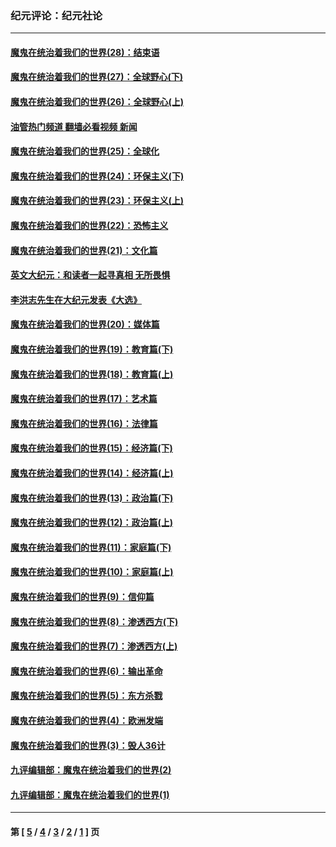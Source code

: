 ### 纪元评论：纪元社论
---
#### [魔鬼在统治着我们的世界(28)：结束语](../../pages/nsc422/n10936246.md?02220330) 
#### [魔鬼在统治着我们的世界(27)：全球野心(下)](../../pages/nsc422/n10928319.md?02220330) 
#### [魔鬼在统治着我们的世界(26)：全球野心(上)](../../pages/nsc422/n10900318.md?02220330) 
#### [油管热门频道 翻墙必看视频 新闻](ok?02220330)
#### [魔鬼在统治着我们的世界(25)：全球化](../../pages/nsc422/n10788205.md?02220330) 
#### [魔鬼在统治着我们的世界(24)：环保主义(下)](../../pages/nsc422/n10695307.md?02220330) 
#### [魔鬼在统治着我们的世界(23)：环保主义(上)](../../pages/nsc422/n10688613.md?02220330) 
#### [魔鬼在统治着我们的世界(22)：恐怖主义](../../pages/nsc422/n10614727.md?02220330) 
#### [魔鬼在统治着我们的世界(21)：文化篇](../../pages/nsc422/n10597706.md?02220330) 
#### [英文大纪元：和读者一起寻真相 无所畏惧](../../pages/nsc422/n12542027.md?02220330) 
#### [李洪志先生在大纪元发表《大选》](../../pages/nsc422/n12534746.md?02220330) 
#### [魔鬼在统治着我们的世界(20)：媒体篇](../../pages/nsc422/n10586579.md?02220330) 
#### [魔鬼在统治着我们的世界(19)：教育篇(下)](../../pages/nsc422/n10564808.md?02220330) 
#### [魔鬼在统治着我们的世界(18)：教育篇(上)](../../pages/nsc422/n10526970.md?02220330) 
#### [魔鬼在统治着我们的世界(17)：艺术篇](../../pages/nsc422/n10499093.md?02220330) 
#### [魔鬼在统治着我们的世界(16)：法律篇](../../pages/nsc422/n10485969.md?02220330) 
#### [魔鬼在统治着我们的世界(15)：经济篇(下)](../../pages/nsc422/n10469975.md?02220330) 
#### [魔鬼在统治着我们的世界(14)：经济篇(上)](../../pages/nsc422/n10457370.md?02220330) 
#### [魔鬼在统治着我们的世界(13)：政治篇(下)](../../pages/nsc422/n10448270.md?02220330) 
#### [魔鬼在统治着我们的世界(12)：政治篇(上)](../../pages/nsc422/n10444576.md?02220330) 
#### [魔鬼在统治着我们的世界(11)：家庭篇(下)](../../pages/nsc422/n10440961.md?02220330) 
#### [魔鬼在统治着我们的世界(10)：家庭篇(上)](../../pages/nsc422/n10435448.md?02220330) 
#### [魔鬼在统治着我们的世界(9)：信仰篇](../../pages/nsc422/n10432159.md?02220330) 
#### [魔鬼在统治着我们的世界(8)：渗透西方(下)](../../pages/nsc422/n10429603.md?02220330) 
#### [魔鬼在统治着我们的世界(7)：渗透西方(上)](../../pages/nsc422/n10426013.md?02220330) 
#### [魔鬼在统治着我们的世界(6)：输出革命](../../pages/nsc422/n10421536.md?02220330) 
#### [魔鬼在统治着我们的世界(5)：东方杀戮](../../pages/nsc422/n10417707.md?02220330) 
#### [魔鬼在统治着我们的世界(4)：欧洲发端](../../pages/nsc422/n10414890.md?02220330) 
#### [魔鬼在统治着我们的世界(3)：毁人36计](../../pages/nsc422/n10411583.md?02220330) 
#### [九评编辑部：魔鬼在统治着我们的世界(2)](../../pages/nsc422/n10410036.md?02220330) 
#### [九评编辑部：魔鬼在统治着我们的世界(1)](../../pages/nsc422/n10406825.md?02220330) 

---
#### 第 [ [5](./5.md?02220330) / [4](./4.md?02220330) / [3](./3.md?02220330) / [2](./2.md?02220330) / [1](./1.md?02220330) ] 页
